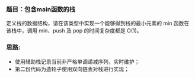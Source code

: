 ### 题目：包含main函数的栈    
定义栈的数据结构，请在该类型中实现一个能够得到栈的最小元素的 min 函数在该栈中，调用 min、push 及 pop 的时间复杂度都是 O(1)。    

### 思路:         
* 使用辅助栈记录当前非严格单调递减序列，实时维护；  
* 第二份代码为造轮子使用双向链表对栈进行实现；  
